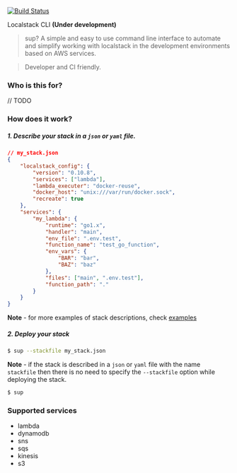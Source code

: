 [![Build Status](https://travis-ci.com/mhmoudgmal/sup.svg?token=r3SpzFYyL6HzDssGTPPR&branch=master)](https://travis-ci.com/mhmoudgmal/sup)

Localstack CLI **(Under development)**

> sup? A simple and easy to use command line interface to automate and simplify working with localstack in the development environments based on AWS services.

> Developer and CI friendly.

### Who is this for?
// TODO

### How does it work?

##### 1. Describe your stack in a `json` or `yaml` file.

```json
// my_stack.json
{
    "localstack_config": {
        "version": "0.10.8",
        "services": ["lambda"],
        "lambda_executer": "docker-reuse",
        "docker_host": "unix:///var/run/docker.sock",
        "recreate": true
    },
    "services": {
        "my_lambda": {
            "runtime": "go1.x",
            "handler": "main",
            "env_file": ".env.test",
            "function_name": "test_go_function",
            "env_vars": {
                "BAR": "bar",
                "BAZ": "baz"
            },
            "files": ["main", ".env.test"],
            "function_path": "."
        }
    }
}
```
**Note** - for more examples of stack descriptions, check [examples](examples)

##### 2. Deploy your stack

```sh
$ sup --stackfile my_stack.json
```

**Note** - if the stack is described in a `json` or `yaml` file with the name `stackfile` then there is no need to specify the `--stackfile` option while deploying the stack.

```sh
$ sup
```

### Supported services

- lambda
- dynamodb
- sns
- sqs
- kinesis
- s3
